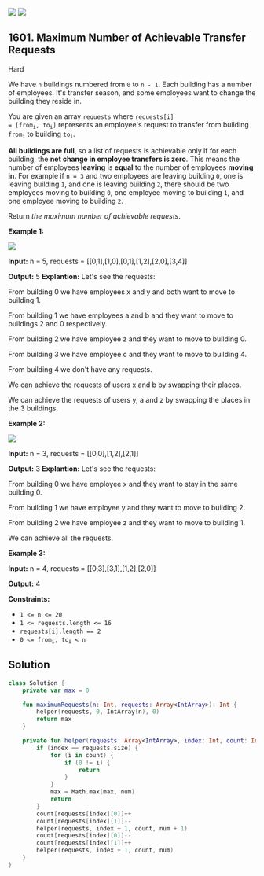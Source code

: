 [![](https://img.shields.io/github/stars/javadev/LeetCode-in-Kotlin?label=Stars&style=flat-square)](https://github.com/javadev/LeetCode-in-Kotlin)
[![](https://img.shields.io/github/forks/javadev/LeetCode-in-Kotlin?label=Fork%20me%20on%20GitHub%20&style=flat-square)](https://github.com/javadev/LeetCode-in-Kotlin/fork)

## 1601\. Maximum Number of Achievable Transfer Requests

Hard

We have `n` buildings numbered from `0` to `n - 1`. Each building has a number of employees. It's transfer season, and some employees want to change the building they reside in.

You are given an array `requests` where <code>requests[i] = [from<sub>i</sub>, to<sub>i</sub>]</code> represents an employee's request to transfer from building <code>from<sub>i</sub></code> to building <code>to<sub>i</sub></code>.

**All buildings are full**, so a list of requests is achievable only if for each building, the **net change in employee transfers is zero**. This means the number of employees **leaving** is **equal** to the number of employees **moving in**. For example if `n = 3` and two employees are leaving building `0`, one is leaving building `1`, and one is leaving building `2`, there should be two employees moving to building `0`, one employee moving to building `1`, and one employee moving to building `2`.

Return _the maximum number of achievable requests_.

**Example 1:**

![](https://assets.leetcode.com/uploads/2020/09/10/move1.jpg)

**Input:** n = 5, requests = \[\[0,1],[1,0],[0,1],[1,2],[2,0],[3,4]]

**Output:** 5 **Explantion:** Let's see the requests: 

From building 0 we have employees x and y and both want to move to building 1.

From building 1 we have employees a and b and they want to move to buildings 2 and 0 respectively. 

From building 2 we have employee z and they want to move to building 0.

From building 3 we have employee c and they want to move to building 4.

From building 4 we don't have any requests. 

We can achieve the requests of users x and b by swapping their places. 

We can achieve the requests of users y, a and z by swapping the places in the 3 buildings.

**Example 2:**

![](https://assets.leetcode.com/uploads/2020/09/10/move2.jpg)

**Input:** n = 3, requests = \[\[0,0],[1,2],[2,1]]

**Output:** 3 **Explantion:** Let's see the requests:

From building 0 we have employee x and they want to stay in the same building 0. 

From building 1 we have employee y and they want to move to building 2.

From building 2 we have employee z and they want to move to building 1. 

We can achieve all the requests.

**Example 3:**

**Input:** n = 4, requests = \[\[0,3],[3,1],[1,2],[2,0]]

**Output:** 4

**Constraints:**

*   `1 <= n <= 20`
*   `1 <= requests.length <= 16`
*   `requests[i].length == 2`
*   <code>0 <= from<sub>i</sub>, to<sub>i</sub> < n</code>

## Solution

```kotlin
class Solution {
    private var max = 0

    fun maximumRequests(n: Int, requests: Array<IntArray>): Int {
        helper(requests, 0, IntArray(n), 0)
        return max
    }

    private fun helper(requests: Array<IntArray>, index: Int, count: IntArray, num: Int) {
        if (index == requests.size) {
            for (i in count) {
                if (0 != i) {
                    return
                }
            }
            max = Math.max(max, num)
            return
        }
        count[requests[index][0]]++
        count[requests[index][1]]--
        helper(requests, index + 1, count, num + 1)
        count[requests[index][0]]--
        count[requests[index][1]]++
        helper(requests, index + 1, count, num)
    }
}
```
